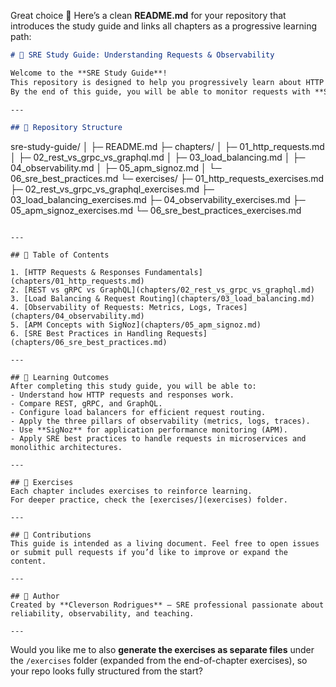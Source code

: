 Great choice 🚀 Here’s a clean **README.md** for your repository that introduces the study guide and links all chapters as a progressive learning path:

```markdown
# 📘 SRE Study Guide: Understanding Requests & Observability

Welcome to the **SRE Study Guide**!  
This repository is designed to help you progressively learn about HTTP requests, APIs, load balancing, observability, and SRE best practices.  
By the end of this guide, you will be able to monitor requests with **SigNoz** and apply this knowledge in your career as an SRE.

---

## 📂 Repository Structure
```

sre-study-guide/
│
├─ README.md
├─ chapters/
│   ├─ 01\_http\_requests.md
│   ├─ 02\_rest\_vs\_grpc\_vs\_graphql.md
│   ├─ 03\_load\_balancing.md
│   ├─ 04\_observability.md
│   ├─ 05\_apm\_signoz.md
│   └─ 06\_sre\_best\_practices.md
└─ exercises/
├─ 01\_http\_requests\_exercises.md
├─ 02\_rest\_vs\_grpc\_vs\_graphql\_exercises.md
├─ 03\_load\_balancing\_exercises.md
├─ 04\_observability\_exercises.md
├─ 05\_apm\_signoz\_exercises.md
└─ 06\_sre\_best\_practices\_exercises.md

```

---

## 📖 Table of Contents

1. [HTTP Requests & Responses Fundamentals](chapters/01_http_requests.md)  
2. [REST vs gRPC vs GraphQL](chapters/02_rest_vs_grpc_vs_graphql.md)  
3. [Load Balancing & Request Routing](chapters/03_load_balancing.md)  
4. [Observability of Requests: Metrics, Logs, Traces](chapters/04_observability.md)  
5. [APM Concepts with SigNoz](chapters/05_apm_signoz.md)  
6. [SRE Best Practices in Handling Requests](chapters/06_sre_best_practices.md)  

---

## 🎯 Learning Outcomes
After completing this study guide, you will be able to:
- Understand how HTTP requests and responses work.  
- Compare REST, gRPC, and GraphQL.  
- Configure load balancers for efficient request routing.  
- Apply the three pillars of observability (metrics, logs, traces).  
- Use **SigNoz** for application performance monitoring (APM).  
- Apply SRE best practices to handle requests in microservices and monolithic architectures.  

---

## 📝 Exercises
Each chapter includes exercises to reinforce learning.  
For deeper practice, check the [exercises/](exercises) folder.  

---

## 🤝 Contributions
This guide is intended as a living document. Feel free to open issues or submit pull requests if you’d like to improve or expand the content.  

---

## 📌 Author
Created by **Cleverson Rodrigues** — SRE professional passionate about reliability, observability, and teaching.  

---
```

Would you like me to also **generate the exercises as separate files** under the `/exercises` folder (expanded from the end-of-chapter exercises), so your repo looks fully structured from the start?
